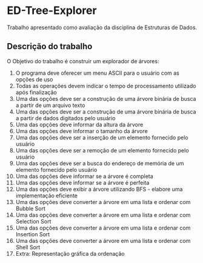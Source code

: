 # ED-Tree-Explorer

Trabalho apresentado como avaliação da disciplina de Estruturas de Dados.

## Descrição do trabalho

O Objetivo do trabalho é construir um explorador de árvores:

01. O programa deve oferecer um menu ASCII para o usuário com as opções de uso
02. Todas as operações devem indicar o tempo de processamento utilizado após finalização
03. Uma das opções deve ser a construção de uma árvore binária de busca a partir de um arquivo texto
04. Uma das opções deve ser a construção de uma árvore binária de busca a partir de dados digitados pelo usuário
05. Uma das opções deve informar da altura da árvore
06. Uma das opções deve informar o tamanho da árvore
07. Uma das opções deve ser a inserção de um elemento fornecido pelo usuário
08. Uma das opções deve ser a remoção de um elemento fornecido pelo usuário
09. Uma das opções deve ser a busca do endereço de memória de um elemento fornecido pelo usuário
10. Uma das opções deve informar se a árvore é completa
11. Uma das opções deve informar se a árvore é perfeita
12. Uma das opções deve exibir a árvore utilizando BFS - elabore uma implementação eficiente
13. Uma das opções deve converter a árvore em uma lista e ordenar com Bubble Sort
14. Uma das opções deve converter a árvore em uma lista e ordenar com Selection Sort
15. Uma das opções deve converter a árvore em uma lista e ordenar com Insertion Sort
16. Uma das opções deve converter a árvore em uma lista e ordenar com Shell Sort
17. Extra: Representação gráfica da ordenação